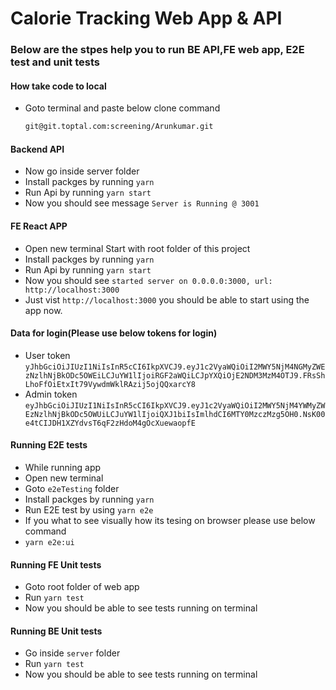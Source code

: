 # Calorie Tracking Web App & API

### Below are the stpes help you to run BE API,FE web app, E2E test and unit tests

#### How take code to local
- Goto terminal and paste below clone command 
    ```sh
    git@git.toptal.com:screening/Arunkumar.git
    ```

#### Backend API
- Now go inside server folder
- Install packges by running `yarn`
- Run Api by running `yarn start`
- Now you should see message `Server is Running @ 3001`


#### FE React APP
- Open new terminal Start with root folder of this project
- Install packges by running `yarn`
- Run Api by running `yarn start`
- Now you should see `started server on 0.0.0.0:3000, url: http://localhost:3000`
- Just vist `http://localhost:3000` you should be able to start using the app now.

#### Data for login(Please use below tokens for login)
- User token
    `yJhbGciOiJIUzI1NiIsInR5cCI6IkpXVCJ9.eyJ1c2VyaWQiOiI2MWY5NjM4NGMyZWEzNzlhNjBkODc5OWEiLCJuYW1lIjoiRGF2aWQiLCJpYXQiOjE2NDM3MzM4OTJ9.FRsShLhoFfOiEtxIt79VywdmWklRAzij5ojQQxarcY8`
- Admin token
   `eyJhbGciOiJIUzI1NiIsInR5cCI6IkpXVCJ9.eyJ1c2VyaWQiOiI2MWY5NjM4YWMyZWEzNzlhNjBkODc5OWUiLCJuYW1lIjoiQXJ1biIsImlhdCI6MTY0MzczMzg5OH0.NsK00e4tCIJDH1XZYdvsT6qF2zHdoM4gOcXuewaopfE`



#### Running E2E tests
- While running app
- Open new terminal
- Goto `e2eTesting` folder
- Install packges by running `yarn`
- Run E2E test by using `yarn e2e`
- If you what to see visually how its tesing on browser please use below command
- `yarn e2e:ui` 

#### Running FE Unit tests
- Goto root folder of web app
- Run `yarn test`
- Now you should be able to see tests running on terminal


#### Running BE Unit tests
- Go inside `server` folder
- Run `yarn test`
- Now you should be able to see tests running on terminal



